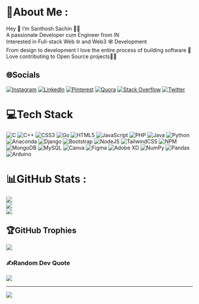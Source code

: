 # 💫About Me :
Hey 👋 I’m Santhosh Sachin 🙋‍♂️<br />
A passionate Developer cum Engineer from IN <br />
Interested in Full-stack Web 🌐 and Web3 🕸️ Development <br />
From design to development I love the entire process of building software 🤖 <br />
Love contributing to Open Source projects👨‍💻<br />

## 🌐Socials
[![Instagram](https://img.shields.io/badge/Instagram-%23E4405F.svg?logo=Instagram&logoColor=white)](https://instagram.com/_santhosh_404_) [![LinkedIn](https://img.shields.io/badge/LinkedIn-%230077B5.svg?logo=linkedin&logoColor=white)](https://linkedin.com/in/santhosh-s-56715821b) [![Pinterest](https://img.shields.io/badge/Pinterest-%23E60023.svg?logo=Pinterest&logoColor=white)](https://pinterest.com/sandy42107) [![Quora](https://img.shields.io/badge/Quora-%23B92B27.svg?logo=Quora&logoColor=white)](https://quora.com/profile/Santhosh-Sachin-7) [![Stack Overflow](https://img.shields.io/badge/-Stackoverflow-FE7A16?logo=stack-overflow&logoColor=white)](https://stackoverflow.com/users/santhosh-sachin) [![Twitter](https://img.shields.io/badge/Twitter-%231DA1F2.svg?logo=Twitter&logoColor=white)](https://twitter.com/_santhosh_404_) 

# 💻Tech Stack
![C](https://img.shields.io/badge/c-%2300599C.svg?style=flat&logo=c&logoColor=white) ![C++](https://img.shields.io/badge/c++-%2300599C.svg?style=flat&logo=c%2B%2B&logoColor=white) ![CSS3](https://img.shields.io/badge/css3-%231572B6.svg?style=flat&logo=css3&logoColor=white) ![Go](https://img.shields.io/badge/go-%2300ADD8.svg?style=flat&logo=go&logoColor=white) ![HTML5](https://img.shields.io/badge/html5-%23E34F26.svg?style=flat&logo=html5&logoColor=white) ![JavaScript](https://img.shields.io/badge/javascript-%23323330.svg?style=flat&logo=javascript&logoColor=%23F7DF1E) ![PHP](https://img.shields.io/badge/php-%23777BB4.svg?style=flat&logo=php&logoColor=white) ![Java](https://img.shields.io/badge/java-%23ED8B00.svg?style=flat&logo=java&logoColor=white) ![Python](https://img.shields.io/badge/python-3670A0?style=flat&logo=python&logoColor=ffdd54) ![Anaconda](https://img.shields.io/badge/Anaconda-%2344A833.svg?style=flat&logo=anaconda&logoColor=white) ![Django](https://img.shields.io/badge/django-%23092E20.svg?style=flat&logo=django&logoColor=white) ![Bootstrap](https://img.shields.io/badge/bootstrap-%23563D7C.svg?style=flat&logo=bootstrap&logoColor=white) ![NodeJS](https://img.shields.io/badge/node.js-6DA55F?style=flat&logo=node.js&logoColor=white) ![TailwindCSS](https://img.shields.io/badge/tailwindcss-%2338B2AC.svg?style=flat&logo=tailwind-css&logoColor=white) ![NPM](https://img.shields.io/badge/NPM-%23000000.svg?style=flat&logo=npm&logoColor=white) ![MongoDB](https://img.shields.io/badge/MongoDB-%234ea94b.svg?style=flat&logo=mongodb&logoColor=white) ![MySQL](https://img.shields.io/badge/mysql-%2300f.svg?style=flat&logo=mysql&logoColor=white) ![Canva](https://img.shields.io/badge/Canva-%2300C4CC.svg?style=flat&logo=Canva&logoColor=white) 	![Figma](https://img.shields.io/badge/figma-%23F24E1E.svg?style=flat&logo=figma&logoColor=white) ![Adobe XD](https://img.shields.io/badge/Adobe%20XD-470137?style=flat&logo=Adobe%20XD&logoColor=#FF61F6) ![NumPy](https://img.shields.io/badge/numpy-%23013243.svg?style=flat&logo=numpy&logoColor=white) ![Pandas](https://img.shields.io/badge/pandas-%23150458.svg?style=flat&logo=pandas&logoColor=white) ![Arduino](https://img.shields.io/badge/-Arduino-00979D?style=flat&logo=Arduino&logoColor=white)
# 📊GitHub Stats :
![](https://github-readme-stats.vercel.app/api?username=SANTHOSH-SACHIN&theme=dark&hide_border=false&include_all_commits=false&count_private=true)<br/>
![](https://github-readme-streak-stats.herokuapp.com/?user=SANTHOSH-SACHIN&theme=dark&hide_border=false)<br/>
![](https://github-readme-stats.vercel.app/api/top-langs/?username=SANTHOSH-SACHIN&theme=dark&hide_border=false&include_all_commits=false&count_private=true&layout=compact)

## 🏆GitHub Trophies
![](https://github-profile-trophy.vercel.app/?username=SANTHOSH-SACHIN&theme=discord&no-frame=false&no-bg=false&margin-w=4)

### ✍️Random Dev Quote
![](https://quotes-github-readme.vercel.app/api?type=horizontal&theme=dark)

---
[![](https://visitcount.itsvg.in/api?id=SANTHOSH-SACHIN&icon=0&color=0)](https://visitcount.itsvg.in)
